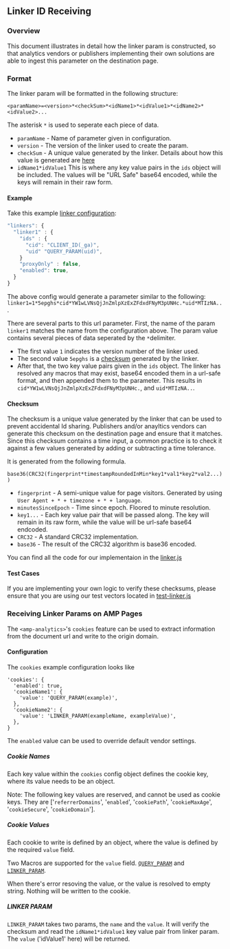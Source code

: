 ## Linker ID Receiving
### Overview
This document illustrates in detail how the linker param is constructed, so that analytics vendors or publishers implementing their own solutions are able to ingest this parameter on the destination page.

### Format
The linker param will be formatted in the following structure:

`<paramName>=<version>*<checkSum>*<idName1>*<idValue1>*<idName2>*<idValue2>...`

The asterisk `*` is used to seperate each piece of data.

- `paramName` - Name of parameter given in configuration.
- `version` - The version of the linker used to create the param.
- `checkSum` - A unique value generated by the linker. Details about how this value is generated are [here](#checksum)
- `idName1*idValue1` This is where any key value pairs in the `ids` object will be included. The values will be "URL Safe" base64 encoded, while the keys will remain in their raw form.

#### Example
Take this example [linker configuration](./linker-id-forwarding.md):
```javascript
"linkers": {
  "linker1" : {
    "ids" : {
      "cid": "CLIENT_ID(_ga)",
      "uid" "QUERY_PARAM(uid)",
    }
    "proxyOnly" : false,
    "enabled": true,
  }
}
```

The above config would generate a parameter similar to the following: `linker1=1*5epghs*cid*YW1wLVNsQjJnZmlpXzExZFdxdFNyM3pUNHc.*uid*MTIzNA..`.

There are several parts to this url parameter. First, the name of the param `linker1` matches the name from the configuration above. The param value contains several pieces of data seperated by the `*`delimiter.
- The first value `1` indicates the version number of the linker used.
- The second value `5epghs` is a [checksum](#checksum) generated by the linker.
- After that, the two key value pairs given in the `ids` object. The linker has resolved any macros that may exist, base64 encoded them in a url-safe format, and then appended them to the parameter. This results in `cid*YW1wLVNsQjJnZmlpXzExZFdxdFNyM3pUNHc.`, and `uid*MTIzNA..`.

#### Checksum
The checksum is a unique value generated by the linker that can be used to prevent accidental Id sharing. Publishers and/or anayltics vendors can generate this checksum on the destination page and ensure that it matches. Since this checksum contains a time input, a common practice is to check it against a few values generated by adding or subtracting a time tolerance.

It is generated from the following formula.

`base36(CRC32(fingerprint*timestampRoundedInMin*key1*val1*key2*val2...))`

- `fingerprint` - A semi-unique value for page visitors. Generated by using `User Agent + * + timezone + * + language`.
- `minutesSinceEpoch` - Time since epoch. Floored to minute resolution.
- `key1...` - Each key value pair that will be passed along. The key will remain in its raw form, while the value will be url-safe base64 endcoded.
- `CRC32` - A standard CRC32 implementation.
- `base36` - The result of the CRC32 algorithm is base36 encoded.

You can find all the code for our implementaion in the [linker.js](./0.1/linker.js)

#### Test Cases
If you are implementing your own logic to verify these checksums, please ensure that you are using our test vectors located in [test-linker.js](./0.1/test/test-linker.js)


### Receiving Linker Params on AMP Pages

The `<amp-analytics>`'s `cookies` feature can be used to extract information from the document url and write to the origin domain.

#### Configuration

The `cookies` example configuration looks like
```
'cookies': {
  'enabled': true,
  'cookieName1': {
    'value': 'QUERY_PARAM(example)',
  },
  'cookieName2': {
    'value': 'LINKER_PARAM(exampleName, exampleValue)',
  },
}
```

The `enabled` value can be used to override default vendor settings.

##### Cookie Names
Each key value within the `cookies` config object defines the cookie key, where its value needs to be an object.

Note: The following key values are reserved, and cannot be used as cookie keys. They are ['`referrerDomains`', '`enabled`', '`cookiePath`', '`cookieMaxAge`', '`cookieSecure`', '`cookieDomain`'].

##### Cookie Values
Each cookie to write is defined by an object, where the value is defined by the required `value` field.

Two Macros are supported for the `value` field. [`QUERY_PARAM`](https://github.com/ampproject/amphtml/blob/master/spec/amp-var-substitutions.md#query-parameter) and [`LINKER_PARAM`](#linker-param).

When there's error resoving the value, or the value is resolved to empty string. Nothing will be written to the cookie.

##### LINKER PARAM
`LINKER_PARAM` takes two params, the `name` and the `value`. It will verify the checksum and read the `idName1*idValue1` key value pair from linker param. The `value` ('idValue1' here) will be returned.

